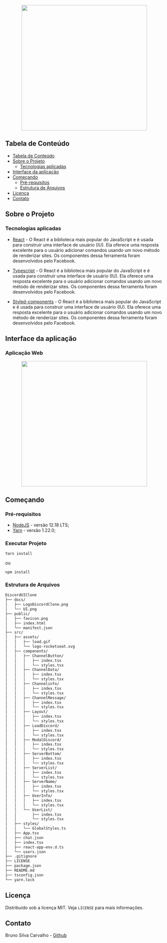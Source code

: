 <!--
*** Obrigado por estar vendo o meu README. Agora vamos rodar esse projeto :D
-->

<p align="center"><img src="" width="400"></p>

<!-- TABLE OF CONTENTS -->

## Tabela de Conteúdo

- [Tabela de Conteúdo](#tabela-de-conteúdo)
- [Sobre o Projeto](#sobre-o-Projeto)
  - [Tecnologias aplicadas](#tecnologias-aplicadas)
- [Interface da aplicação](#interface-da-aplicação)
- [Começando](#Começando)
  - [Pré-requisitos](#pré-requisitos)
  - [Estrutura de Arquivos](#estrutura-de-arquivos)
- [Licença](#licença)
- [Contato](#contato)

## Sobre o Projeto



### Tecnologias aplicadas

- [React](https://reactnative.dev/) - O React é a biblioteca mais popular do JavaScript e é usada para construir uma interface de usuário (IU). Ela oferece uma resposta excelente para o usuário adicionar comandos usando um novo método de renderizar sites. Os componentes dessa ferramenta foram desenvolvidos pelo Facebook.

- [Typescript](https://reactnative.dev/) - O React é a biblioteca mais popular do JavaScript e é usada para construir uma interface de usuário (IU). Ela oferece uma resposta excelente para o usuário adicionar comandos usando um novo método de renderizar sites. Os componentes dessa ferramenta foram desenvolvidos pelo Facebook.

- [Styled-components](https://reactnative.dev/) - O React é a biblioteca mais popular do JavaScript e é usada para construir uma interface de usuário (IU). Ela oferece uma resposta excelente para o usuário adicionar comandos usando um novo método de renderizar sites. Os componentes dessa ferramenta foram desenvolvidos pelo Facebook.

## Interface da aplicação

### Aplicação Web

<p align="center"><img src="https://github.com/Bruno-Carv/DiscordUiClone/blob/Web(ReactJS-TypeScript)/docs/UI.png?raw=true" width="400"></p>

## Começando

### Pré-requisitos

- [NodeJS](https://nodejs.org/pt-br/) - versão 12.18 LTS;
- [Yarn](https://yarnpkg.com/) - versão 1.22.0;

### Executar Projeto

`Yarn install`

ou 

`npm install`

### Estrutura de Arquivos

```bash
DiscordUIClone
├── docs/
│   ├── LogoDiscordClone.png
│   └── UI.png
├── public/
│   ├── favicon.png
│   ├── index.html
│   └── manifest.json
├── src/
│   ├── assets/
│   │   ├── load.gif
│   │   └── logo-rocketseat.svg
│   ├── components/
│   │   ├── ChannelButton/
│   │   │   ├── index.tsx
│   │   │   └── styles.tsx
│   │   ├── ChannelData/
│   │   │   ├── index.tsx
│   │   │   └── styles.tsx
│   │   ├── Channelinfo/
│   │   │   ├── index.tsx
│   │   │   └── styles.tsx
│   │   ├── ChannelMessage/
│   │   │   ├── index.tsx
│   │   │   └── styles.tsx
│   │   ├── Layout/
│   │   │   ├── index.tsx
│   │   │   └── styles.tsx
│   │   ├── LoadDiscord/
│   │   │   ├── index.tsx
│   │   │   └── styles.tsx
│   │   ├── ModalDiscord/
│   │   │   ├── index.tsx
│   │   │   └── styles.tsx
│   │   ├── ServerBottom/
│   │   │   ├── index.tsx
│   │   │   └── styles.tsx
│   │   ├── ServerList/
│   │   │   ├── index.tsx
│   │   │   └── styles.tsx
│   │   ├── ServerName/
│   │   │   ├── index.tsx
│   │   │   └── styles.tsx
│   │   ├── UserInfo/
│   │   │   ├── index.tsx
│   │   │   └── styles.tsx
│   │   └── UserList/
│   │       ├── index.tsx
│   │       └── styles.tsx
│   ├── styles/
│   │   └── GlobalStyles.ts
│   ├── App.tsx
│   ├── chat.json
│   ├── index.tsx
│   ├── react-app-env.d.ts
│   └── users.json
├── .gitignore
├── LICENSE
├── package.json
├── README.md
├── tsconfig.json
└── yarn.lock
```

## Licença

Distribuído sob a licença MIT. Veja `LICENSE` para mais informações.

## Contato

Bruno Silva Carvalho - [Github](https://github.com/bruno-carv)